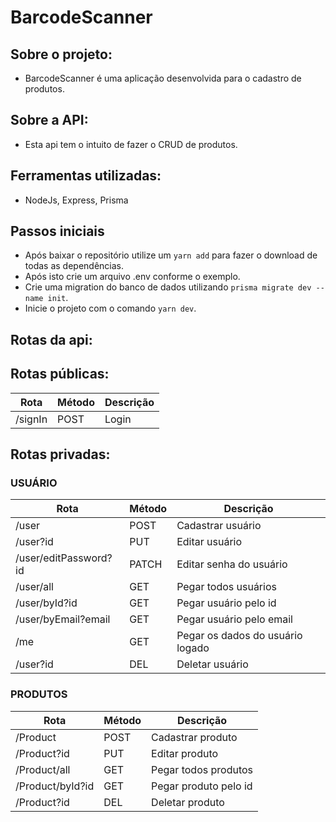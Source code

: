 # BarcodeScanner

## Sobre o projeto:

- BarcodeScanner é uma aplicação desenvolvida para o cadastro de produtos.

## Sobre a API:

- Esta api tem o intuito de fazer o CRUD de produtos.

## Ferramentas utilizadas:

- NodeJs, Express, Prisma

## Passos iniciais 
  
-  Após baixar o repositório utilize um `yarn add` para fazer o download de todas as dependências.
-  Após isto crie um arquivo .env conforme o exemplo.
-  Crie uma migration do banco de dados utilizando `prisma migrate dev --name init`.
-  Inicie o projeto com o comando `yarn dev`.

## Rotas da api:

## Rotas públicas:

| Rota    | Método | Descrição |
|---------|--------|-----------|
| /signIn | POST   | Login     |

## Rotas privadas:

### USUÁRIO

| Rota                  | Método | Descrição                        |
|-----------------------|--------|----------------------------------|
| /user                 | POST   | Cadastrar usuário                |
| /user?id              | PUT    | Editar usuário                   |
| /user/editPassword?id | PATCH  | Editar senha do usuário          |
| /user/all             | GET    | Pegar todos usuários             |
| /user/byId?id         | GET    | Pegar usuário pelo id            |
| /user/byEmail?email   | GET    | Pegar usuário pelo email         |
| /me                   | GET    | Pegar os dados do usuário logado |
| /user?id              | DEL    | Deletar usuário                  |

### PRODUTOS

| Rota             | Método | Descrição             |
|------------------|--------|-----------------------|
| /Product         | POST   | Cadastrar produto     |
| /Product?id      | PUT    | Editar produto        |
| /Product/all     | GET    | Pegar todos produtos  |
| /Product/byId?id | GET    | Pegar produto pelo id |
| /Product?id      | DEL    | Deletar produto       |

